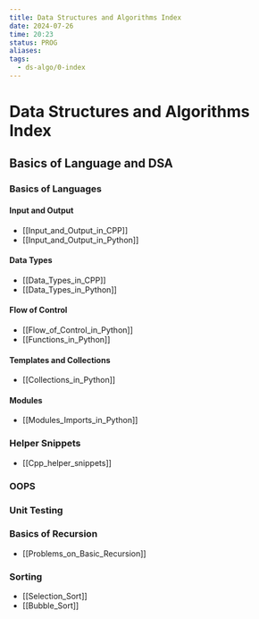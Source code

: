 ```yaml
---
title: Data Structures and Algorithms Index
date: 2024-07-26
time: 20:23
status: PROG
aliases: 
tags:
  - ds-algo/0-index
---
```

# Data Structures and Algorithms Index

## Basics of Language and DSA
### Basics of Languages

#### Input and Output
- [[Input_and_Output_in_CPP]]
- [[Input_and_Output_in_Python]]

#### Data Types
- [[Data_Types_in_CPP]]
- [[Data_Types_in_Python]]

#### Flow of Control
- [[Flow_of_Control_in_Python]]
- [[Functions_in_Python]]

#### Templates and Collections
- [[Collections_in_Python]]

#### Modules
- [[Modules_Imports_in_Python]]

### Helper Snippets
- [[Cpp_helper_snippets]]

### OOPS

### Unit Testing

### Basics of Recursion
- [[Problems_on_Basic_Recursion]]

### Sorting
- [[Selection_Sort]]
- [[Bubble_Sort]]